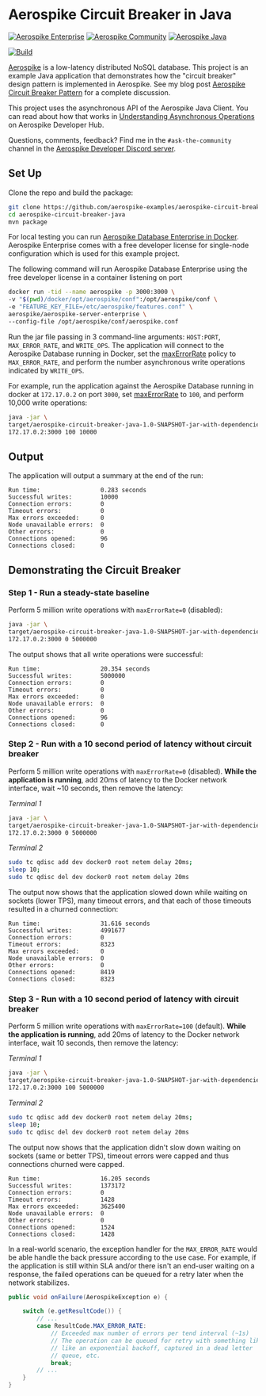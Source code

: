 Aerospike Circuit Breaker in Java
=================================

[![Aerospike Enterprise](https://img.shields.io/badge/Aerospike-Enterprise_Editition-C22127?labelColor=white&logo=aerospike&logoColor=C22127&style=flat)](https://aerospike.com/download/#aerospike-server-enterprise-edition)
[![Aerospike Community](https://img.shields.io/badge/Aerospike-Community_Editition-C22127?labelColor=white&logo=aerospike&logoColor=C22127&style=flat)](https://aerospike.com/download/#aerospike-server-community-edition)
[![Aerospike Java](https://img.shields.io/badge/Aerospike-Java_Client-C22127?labelColor=white&logo=aerospike&logoColor=C22127&style=flat)](https://aerospike.com/download/#aerospike-clients-java-client-library)

[![Build](https://github.com/aerospike-examples/aerospike-circuit-breaker-java/actions/workflows/build.yml/badge.svg)](https://github.com/aerospike-examples/aerospike-circuit-breaker-java/actions/workflows/build.yml)

[Aerospike](http://www.aerospike.com) is a low-latency distributed NoSQL database. This project is an example Java application that demonstrates how the "circuit breaker" design pattern is implemented in Aerospike. See my blog post [Aerospike Circuit Breaker Pattern](https://aerospike.com/blog/) for a complete discussion.

This project uses the asynchronous API of the Aerospike Java Client. You can read about how that works in [Understanding Asynchronous Operations](https://aerospike.com/developer/tutorials/java/async_ops) on Aerospike Developer Hub.

Questions, comments, feedback? Find me in the `#ask-the-community` channel in the [Aerospike Developer Discord server](https://discord.com/invite/NfC93wJEJU).

Set Up
------

Clone the repo and build the package:

```bash
git clone https://github.com/aerospike-examples/aerospike-circuit-breaker-java.git
cd aerospike-circuit-breaker-java
mvn package
```

For local testing you can run [Aerospike Database Enterprise in Docker](https://aerospike.com/docs/deploy_guides/docker/). Aerospike Enterprise comes with a free developer license for single-node configuration which is used for this example project.

The following command will run Aerospike Database Enterprise using the free developer license in a container listening on port

```bash
docker run -tid --name aerospike -p 3000:3000 \
-v "$(pwd)/docker/opt/aerospike/conf":/opt/aerospike/conf \
-e "FEATURE_KEY_FILE=/etc/aerospike/features.conf" \
aerospike/aerospike-server-enterprise \
--config-file /opt/aerospike/conf/aerospike.conf
```

Run the jar file passing in 3 command-line arguments: `HOST:PORT`, `MAX_ERROR_RATE`, and `WRITE_OPS`. The application will connect to the Aerospike Database running in Docker, set the [maxErrorRate](https://javadoc.io/doc/com.aerospike/aerospike-client/latest/com/aerospike/client/policy/ClientPolicy.html#maxErrorRate) policy to `MAX_ERROR_RATE`, and perform the number asynchronous write operations indicated by `WRITE_OPS`.

For example, run the application against the Aerospike Database running in docker at `172.17.0.2` on port `3000`, set [maxErrorRate](https://javadoc.io/doc/com.aerospike/aerospike-client/latest/com/aerospike/client/policy/ClientPolicy.html#maxErrorRate) to `100`, and perform 10,000 write operations:

```bash
java -jar \
target/aerospike-circuit-breaker-java-1.0-SNAPSHOT-jar-with-dependencies.jar \
172.17.0.2:3000 100 10000
```

Output
------

The application will output a summary at the end of the run:

```
Run time:                 0.283 seconds
Successful writes:        10000
Connection errors:        0
Timeout errors:           0
Max errors exceeded:      0
Node unavailable errors:  0
Other errors:             0
Connections opened:       96
Connections closed:       0
```

Demonstrating the Circuit Breaker
---------------------------------

### Step 1 - Run a steady-state baseline

Perform 5 million write operations with `maxErrorRate=0` (disabled):

```bash
java -jar \
target/aerospike-circuit-breaker-java-1.0-SNAPSHOT-jar-with-dependencies.jar \
172.17.0.2:3000 0 5000000
```

The output shows that all write operations were successful:

```
Run time:                 20.354 seconds
Successful writes:        5000000
Connection errors:        0
Timeout errors:           0
Max errors exceeded:      0
Node unavailable errors:  0
Other errors:             0
Connections opened:       96
Connections closed:       0
```

### Step 2 - Run with a 10 second period of latency without circuit breaker

Perform 5 million write operations with `maxErrorRate=0` (disabled). __While the application is running__, add 20ms of latency to the Docker network interface, wait ~10 seconds, then remove the latency:

_Terminal 1_
```bash
java -jar \
target/aerospike-circuit-breaker-java-1.0-SNAPSHOT-jar-with-dependencies.jar \
172.17.0.2:3000 0 5000000
```

_Terminal 2_
```bash
sudo tc qdisc add dev docker0 root netem delay 20ms;
sleep 10;
sudo tc qdisc del dev docker0 root netem delay 20ms
```

The output now shows that the application slowed down while waiting on sockets (lower TPS), many timeout errors, and that each of those timeouts resulted in a churned connection:

```
Run time:                 31.616 seconds
Successful writes:        4991677
Connection errors:        0
Timeout errors:           8323
Max errors exceeded:      0
Node unavailable errors:  0
Other errors:             0
Connections opened:       8419
Connections closed:       8323
```

### Step 3 - Run with a 10 second period of latency with circuit breaker

Perform 5 million write operations with `maxErrorRate=100` (default). __While the application is running__, add 20ms of latency to the Docker network interface, wait 10 seconds, then remove the latency:

_Terminal 1_
```bash
java -jar \
target/aerospike-circuit-breaker-java-1.0-SNAPSHOT-jar-with-dependencies.jar \
172.17.0.2:3000 100 5000000
```

_Terminal 2_
```bash
sudo tc qdisc add dev docker0 root netem delay 20ms;
sleep 10;
sudo tc qdisc del dev docker0 root netem delay 20ms
```

The output now shows that the application didn't slow down waiting on sockets (same or better TPS), timeout errors were capped and thus connections churned were capped. 

```
Run time:                 16.205 seconds
Successful writes:        1373172
Connection errors:        0
Timeout errors:           1428
Max errors exceeded:      3625400
Node unavailable errors:  0
Other errors:             0
Connections opened:       1524
Connections closed:       1428
```

In a real-world scenario, the exception handler for the `MAX_ERROR_RATE` would be able handle the back pressure according to the use case. For example, if the application is still within SLA and/or there isn't an end-user waiting on a response, the failed operations can be queued for a retry later when the network stabilizes.

```java
public void onFailure(AerospikeException e) {

    switch (e.getResultCode()) {
        // ...
        case ResultCode.MAX_ERROR_RATE:
            // Exceeded max number of errors per tend interval (~1s)
            // The operation can be queued for retry with something like
            // like an exponential backoff, captured in a dead letter
            // queue, etc.
            break;
        // ...
    }
}

```